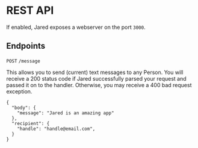 # REST API

If enabled, Jared exposes a webserver on the port `3000`. 


## Endpoints
`POST` `/message` 

This allows you to send (current) text messages to any Person. You will receive a 200 status code if Jared successfully parsed your request and passed it on to the handler. Otherwise, you may receive a 400 bad request exception. 

```
{
  "body": {
    "message": "Jared is an amazing app"
  },
  "recipient": {
    "handle": "handle@email.com",
  }
}
```
